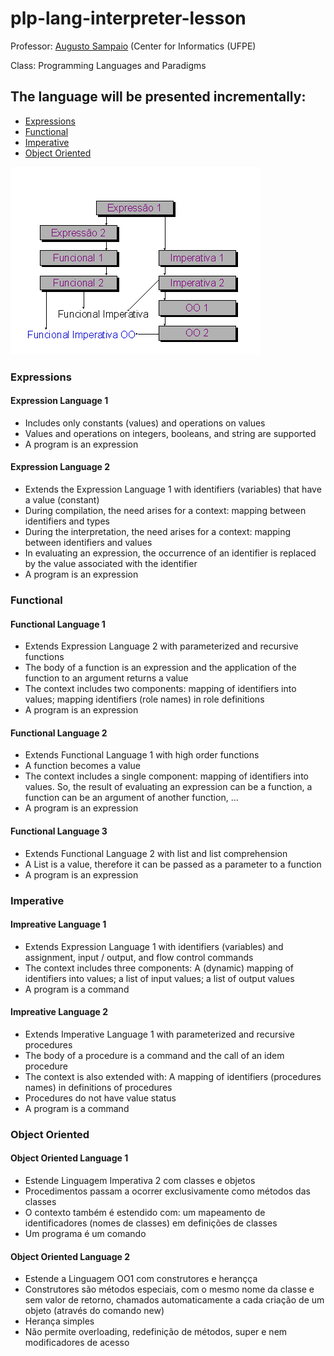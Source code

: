 # plp-lang-interpreter-lesson

Professor: [Augusto Sampaio](http://www.cin.ufpe.br/~acas/) (Center for Informatics (UFPE)

Class: Programming Languages and Paradigms

## The language will be presented incrementally:

- [Expressions](#expressions)
- [Functional](#functional)
- [Imperative](#imperative)
- [Object Oriented](#object-oriented)

![](images/img001.gif)

### Expressions

#### Expression Language 1

- Includes only constants (values) and operations on values
- Values and operations on integers, booleans, and string are supported
- A program is an expression

#### Expression Language 2

- Extends the Expression Language 1 with identifiers (variables) that have a value (constant)
- During compilation, the need arises for a context: mapping between identifiers and types
- During the interpretation, the need arises for a context: mapping between identifiers and values
- In evaluating an expression, the occurrence of an identifier is replaced by the value associated with the identifier
- A program is an expression

### Functional

#### Functional Language 1

- Extends Expression Language 2 with parameterized and recursive functions
- The body of a function is an expression and the application of the function to an argument returns a value
- The context includes two components: mapping of identifiers into values; mapping identifiers (role names) in role definitions
- A program is an expression

#### Functional Language 2

- Extends Functional Language 1 with high order functions
- A function becomes a value
- The context includes a single component: mapping of identifiers into values. So, the result of evaluating an expression can be a function, a function can be an argument of another function, ...
- A program is an expression

#### Functional Language 3

- Extends Functional Language 2 with list and list comprehension
- A List is a value, therefore it can be passed as a parameter to a function
- A program is an expression

### Imperative

#### Impreative Language 1

- Extends Expression Language 1 with identifiers (variables) and assignment, input / output, and flow control commands
- The context includes three components: A (dynamic) mapping of identifiers into values; a list of input values; a list of output values
- A program is a command

#### Impreative Language 2

- Extends Imperative Language 1 with parameterized and recursive procedures
- The body of a procedure is a command and the call of an idem procedure
- The context is also extended with: A mapping of identifiers (procedures names) in definitions of procedures
- Procedures do not have value status
- A program is a command

### Object Oriented

#### Object Oriented Language 1

- Estende Linguagem Imperativa 2 com classes e objetos
- Procedimentos passam a ocorrer exclusivamente como métodos das classes
- O contexto também é estendido com: um mapeamento de identificadores (nomes de classes) em definições de classes
- Um programa é um comando

#### Object Oriented Language 2 
- Estende a Linguagem OO1 com construtores e herançça
- Construtores são métodos especiais, com o mesmo nome da classe e sem valor de retorno, chamados automaticamente a cada criação de um objeto (através do comando new)
- Herança simples
- Não permite overloading, redefinição de métodos, super e nem modificadores de acesso
